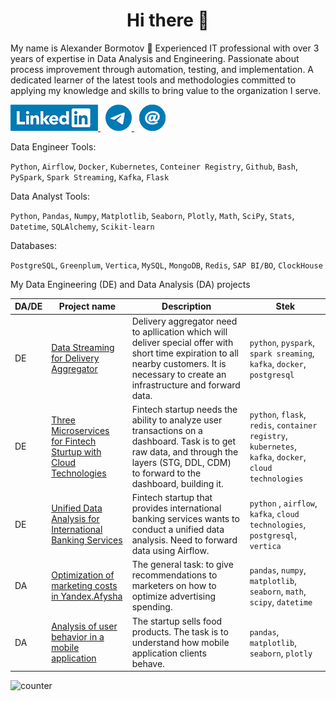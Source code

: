 <h1 align="center">Hi there 👋</h1>
 
My name is Alexander Bormotov 🙋 
Experienced IT professional with over 3 years of expertise in Data Analysis and Engineering. Passionate about process improvement through automation, testing, and implementation. A dedicated learner of the latest tools and methodologies committed to applying my knowledge and skills to bring value to the organization I serve.

<a href="www.linkedin.com/in/aleksandr-bormotov-6858634a/" rel="nofollow noreferrer">
    <img src="/linkedin-logo-mini.png" alt="linkedin">
</a> 
&nbsp 
<a href="https://t.me/AlexBormotov" rel="nofollow noreferrer">
    <img src="/telegram_icon_mini.png" alt="linkedin">
</a> 
&nbsp 
<a href="mailto: A.V.Bormotov@yandex.ru" rel="nofollow noreferrer">
    <img src="/email_icon_mini.png" alt="linkedin">
</a>


Data Engineer Tools:

`Python`, `Airflow`, `Docker`, `Kubernetes`, `Conteiner Registry`, `Github`, `Bash`, `PySpark`, `Spark Streaming`, `Kafka`, `Flask`


Data Analyst Tools:

`Python`, `Pandas`, `Numpy`, `Matplotlib`, `Seaborn`, `Plotly`, `Math`, `SciPy`, `Stats`, `Datetime`, `SQLAlchemy`, `Scikit-learn`

Databases:

`PostgreSQL`, `Greenplum`, `Vertica`, `MySQL`, `MongoDB`, `Redis`, `SAP BI/BO`, `ClockHouse`

My Data Engineering (DE) and Data Analysis (DA) projects

| DA/DE    | Project name                | Description                                                     | Stek                                                         |
| ---- | ------------------------------------------------------------ | ------------------------------------------------------------ | ------------------------------------------------------------ |
| DE   | [Data Streaming for Delivery Aggregator](https://github.com/AlexBormotov/Data-Engineer-Projects/tree/main/Data-Streaming-for-Delivery-Aggregator) | Delivery aggregator need to apllication which will deliver special offer with short time expiration to all nearby customers. It is necessary to create an infrastructure and forward data. | `python`, `pyspark`, `spark sreaming`, `kafka`, `docker`, `postgresql` |
| DE   | [Three Microservices for Fintech Sturtup with Cloud Technologies](https://github.com/AlexBormotov/Data-Engineer-Projects/tree/main/Three-Microservices-for-Fintech-Sturtup-with-Cloud-Technologies) | Fintech startup needs the ability to analyze user transactions on a dashboard. Task is to get raw data, and through the layers (STG, DDL, CDM) to forward to the dashboard, building it. | `python`, `flask`, `redis`, `container registry`, `kubernetes`, `kafka`, `docker`, `cloud technologies` |
| DE   | [Unified Data Analysis for International Banking Services](https://github.com/AlexBormotov/Data-Engineer-Projects/tree/main/Unified-Data-Analysis-for-International-Banking-Services) | Fintech startup that provides international banking services wants to conduct a unified data analysis. Need to forward data using Airflow. | `python` , `airflow`, `kafka`, `cloud technologies`, `postgresql`, `vertica` |
| DA   | [Optimization of marketing costs in Yandex.Afysha](https://github.com/AlexBormotov/projects-by-alexander-bormotov/tree/master/Project%206%20-%20Marketing%20analysis%20of%20Yandex.Afisha) | The general task: to give recommendations to marketers on how to optimize advertising spending. | `pandas`, `numpy`, `matplotlib`, `seaborn`, `math`, `scipy`, `datetime` |
| DA   | [Analysis of user behavior in a mobile application](https://github.com/AlexBormotov/projects-by-alexander-bormotov/tree/master/Project%209%20-%20Analysis%20of%20mobile%20app%20clients) | The startup sells food products. The task is to understand how mobile application clients behave. | `pandas`, `matplotlib`, `seaborn`, `plotly` |

![counter](https://enk6te9s99rsvms.m.pipedream.net)

